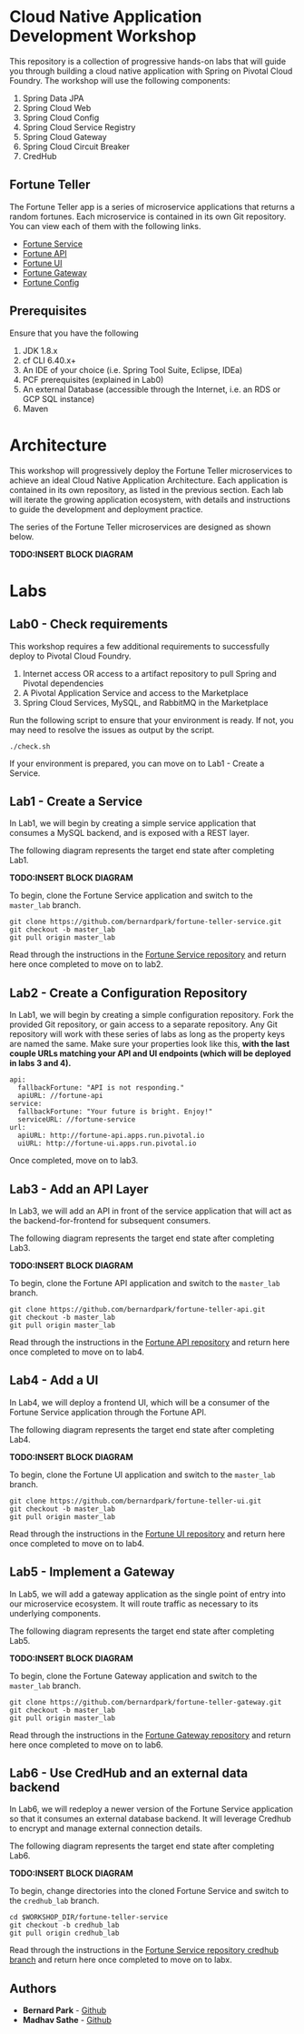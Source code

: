 # Cloud Native Application Development Workshop

This repository is a collection of progressive hands-on labs that will guide you through building a cloud native application with Spring on Pivotal Cloud Foundry. The workshop will use the following components:

1. Spring Data JPA
1. Spring Cloud Web
1. Spring Cloud Config
1. Spring Cloud Service Registry
1. Spring Cloud Gateway
1. Spring Cloud Circuit Breaker
1. CredHub

## Fortune Teller

The Fortune Teller app is a series of microservice applications that returns a random fortunes. Each microservice is contained in its own Git repository. You can view each of them with the following links.

* [Fortune Service](https://github.com/bernardpark/fortune-teller-service)
* [Fortune API](https://github.com/bernardpark/fortune-teller-api)
* [Fortune UI](https://github.com/bernardpark/fortune-teller-ui)
* [Fortune Gateway](https://github.com/bernardpark/fortune-teller-gateway)
* [Fortune Config](https://github.com/bernardpark/fortune-teller-config)

## Prerequisites

Ensure that you have the following

1. JDK 1.8.x
1. cf CLI 6.40.x+
1. An IDE of your choice (i.e. Spring Tool Suite, Eclipse, IDEa)
1. PCF prerequisites (explained in Lab0)
1. An external Database (accessible through the Internet, i.e. an RDS or GCP SQL instance)
1. Maven 

# Architecture

This workshop will progressively deploy the Fortune Teller microservices to achieve an ideal Cloud Native Application Architecture. Each application is contained in its own repository, as listed in the previous section. Each lab will iterate the growing application ecosystem, with details and instructions to guide the development and deployment practice.

The series of the Fortune Teller microservices are designed as shown below.

**TODO:INSERT BLOCK DIAGRAM**

# Labs

## Lab0 - Check requirements

This workshop requires a few additional requirements to successfully deploy to Pivotal Cloud Foundry.

1. Internet access OR access to a artifact repository to pull Spring and Pivotal dependencies
1. A Pivotal Application Service and access to the Marketplace
1. Spring Cloud Services, MySQL, and RabbitMQ in the Marketplace

Run the following script to ensure that your environment is ready. If not, you may need to resolve the issues as output by the script.

```
./check.sh
```

If your environment is prepared, you can move on to Lab1 - Create a Service.

## Lab1 - Create a Service

In Lab1, we will begin by creating a simple service application that consumes a MySQL backend, and is exposed with a REST layer.

The following diagram represents the target end state after completing Lab1.

**TODO:INSERT BLOCK DIAGRAM**

To begin, clone the Fortune Service application and switch to the `master_lab` branch.

```
git clone https://github.com/bernardpark/fortune-teller-service.git
git checkout -b master_lab
git pull origin master_lab
```

Read through the instructions in the [Fortune Service repository](https://github.com/bernardpark/fortune-teller-service/tree/master_lab) and return here once completed to move on to lab2.

## Lab2 - Create a Configuration Repository

In Lab1, we will begin by creating a simple configuration repository. Fork the provided Git repository, or gain access to a separate repository. Any Git repository will work with these series of labs as long as the property keys are named the same. Make sure your properties look like this, **with the last couple URLs matching your API and UI endpoints (which will be deployed in labs 3 and 4).**

```
api:
  fallbackFortune: "API is not responding."
  apiURL: //fortune-api
service:
  fallbackFortune: "Your future is bright. Enjoy!"
  serviceURL: //fortune-service
url:
  apiURL: http://fortune-api.apps.run.pivotal.io
  uiURL: http://fortune-ui.apps.run.pivotal.io
```

Once completed, move on to lab3.

## Lab3 - Add an API Layer

In Lab3, we will add an API in front of the service application that will act as the backend-for-frontend for subsequent consumers.

The following diagram represents the target end state after completing Lab3.

**TODO:INSERT BLOCK DIAGRAM**

To begin, clone the Fortune API application and switch to the `master_lab` branch.

```
git clone https://github.com/bernardpark/fortune-teller-api.git
git checkout -b master_lab
git pull origin master_lab
```

Read through the instructions in the [Fortune API repository](https://github.com/bernardpark/fortune-teller-api/tree/master_lab) and return here once completed to move on to lab4.

## Lab4 - Add a UI

In Lab4, we will deploy a frontend UI, which will be a consumer of the Fortune Service application through the Fortune API.

The following diagram represents the target end state after completing Lab4.

**TODO:INSERT BLOCK DIAGRAM**

To begin, clone the Fortune UI application and switch to the `master_lab` branch.

```
git clone https://github.com/bernardpark/fortune-teller-ui.git
git checkout -b master_lab
git pull origin master_lab
```  

Read through the instructions in the [Fortune UI repository](https://github.com/bernardpark/fortune-teller-ui/tree/master_lab) and return here once completed to move on to lab4.

## Lab5 - Implement a Gateway

In Lab5, we will add a gateway application as the single point of entry into our microservice ecosystem. It will route traffic as necessary to its underlying components.

The following diagram represents the target end state after completing Lab5.

**TODO:INSERT BLOCK DIAGRAM**

To begin, clone the Fortune Gateway application and switch to the `master_lab` branch.

```
git clone https://github.com/bernardpark/fortune-teller-gateway.git
git checkout -b master_lab
git pull origin master_lab
```  

Read through the instructions in the [Fortune Gateway repository](https://github.com/bernardpark/fortune-teller-gateway/tree/master_lab) and return here once completed to move on to lab6.

## Lab6 - Use CredHub and an external data backend

In Lab6, we will redeploy a newer version of the Fortune Service application so that it consumes an external database backend. It will leverage Credhub to encrypt and manage external connection details.

The following diagram represents the target end state after completing Lab6.

**TODO:INSERT BLOCK DIAGRAM**

To begin, change directories into the cloned Fortune Service and switch to the `credhub_lab` branch.

```
cd $WORKSHOP_DIR/fortune-teller-service
git checkout -b credhub_lab
git pull origin credhub_lab
```  

Read through the instructions in the [Fortune Service repository credhub branch](https://github.com/bernardpark/fortune-teller-service/tree/credhub_lab) and return here once completed to move on to labx.


## Authors
* **Bernard Park** - [Github](https://github.com/bernardpark)
* **Madhav Sathe** - [Github](https://github.com/msathe-tech)

